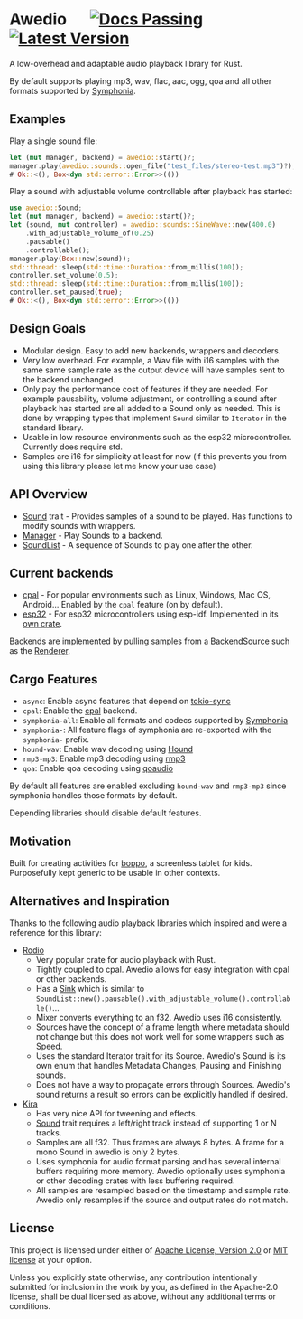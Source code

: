 # Awedio &emsp; [![Docs Passing]][docs.rs] [![Latest Version]][crates.io]

A low-overhead and adaptable audio playback library for Rust.

By default supports playing mp3, wav, flac, aac, ogg, qoa and all other formats
supported by [Symphonia](https://crates.io/crates/symphonia).

## Examples

Play a single sound file:

```rust
let (mut manager, backend) = awedio::start()?;
manager.play(awedio::sounds::open_file("test_files/stereo-test.mp3")?);
# Ok::<(), Box<dyn std::error::Error>>(())
```

Play a sound with adjustable volume controllable after playback has started:

```rust
use awedio::Sound;
let (mut manager, backend) = awedio::start()?;
let (sound, mut controller) = awedio::sounds::SineWave::new(400.0)
    .with_adjustable_volume_of(0.25)
    .pausable()
    .controllable();
manager.play(Box::new(sound));
std::thread::sleep(std::time::Duration::from_millis(100));
controller.set_volume(0.5);
std::thread::sleep(std::time::Duration::from_millis(100));
controller.set_paused(true);
# Ok::<(), Box<dyn std::error::Error>>(())
```

## Design Goals

- Modular design. Easy to add new backends, wrappers and decoders.
- Very low overhead. For example, a Wav file with i16 samples with the same
  same sample rate as the output device will have samples sent to the backend
  unchanged.
- Only pay the performance cost of features if they are needed. For example
  pausability, volume adjustment, or controlling a sound after playback has
  started are all added to a Sound only as needed. This is done by wrapping
  types that implement `Sound` similar to `Iterator` in the standard library.
- Usable in low resource environments such as the esp32 microcontroller.
  Currently does require std.
- Samples are i16 for simplicity at least for now (if this prevents you from
  using this library please let me know your use case)

## API Overview

- [Sound] trait - Provides samples of a sound to be played. Has
  functions to modify sounds with wrappers.
- [Manager] - Play Sounds to a backend.
- [SoundList] - A sequence of Sounds to play one after the other.

## Current backends

- [cpal] - For popular environments such as Linux,
  Windows, Mac OS, Android...  Enabled by the `cpal` feature (on by default).
- [esp32][awedio_esp32] - For esp32 microcontrollers using
  esp-idf. Implemented in its [own crate][awedio_esp32].

Backends are implemented by pulling samples from a
[BackendSource] such as the [Renderer].

## Cargo Features

- `async`: Enable async features that depend on
  [tokio-sync](https://docs.rs/tokio/latest/tokio/sync/index.html)
- `cpal`: Enable the [cpal] backend.
- `symphonia-all`: Enable all formats and codecs supported by
  [Symphonia](https://crates.io/crates/symphonia)
- `symphonia-`: All feature flags of symphonia are re-exported with the `symphonia-` prefix.
- `hound-wav`: Enable wav decoding using [Hound](https://crates.io/crates/hound)
- `rmp3-mp3`: Enable mp3 decoding using [rmp3](https://crates.io/crates/rmp3)
- `qoa`: Enable qoa decoding using [qoaudio](https://crates.io/crates/qoaudio)

By default all features are enabled excluding `hound-wav` and `rmp3-mp3`
since symphonia handles those formats by default.

Depending libraries should disable default features.

## Motivation

Built for creating activities for [boppo](https://boppo.com), a
screenless tablet for kids. Purposefully kept generic to be usable in other
contexts.

## Alternatives and Inspiration

Thanks to the following audio playback libraries which inspired and were
a reference for this library:

- [Rodio](https://docs.rs/rodio/)
  - Very popular crate for audio playback with Rust.
  - Tightly coupled to cpal. Awedio allows for easy integration with cpal or
    other backends.
  - Has a [Sink](https://docs.rs/rodio/latest/rodio/#sink) which is similar to
    `SoundList::new().pausable().with_adjustable_volume().controllable()`...
  - Mixer converts everything to an f32. Awedio uses i16 consistently.
  - Sources have the concept of a frame length where metadata should not change
    but this does not work well for some wrappers such as Speed.
  - Uses the standard Iterator trait for its Source. Awedio's Sound is its own
    enum that handles Metadata Changes, Pausing and Finishing sounds.
  - Does not have a way to propagate errors through Sources. Awedio's sound
    returns a result so errors can be explicitly handled if desired.
- [Kira](https://docs.rs/kira/)
  - Has very nice API for tweening and effects.
  - [Sound](https://docs.rs/kira/latest/kira/sound/trait.Sound.html) trait
    requires a left/right track instead of supporting 1 or N tracks.
  - Samples are all f32. Thus frames are always 8 bytes. A frame for a mono
    Sound in awedio is only 2 bytes.
  - Uses symphonia for audio format parsing and has several internal buffers
    requiring more memory. Awedio optionally uses symphonia or other decoding
    crates with less buffering required.
  - All samples are resampled based on the timestamp and sample rate. Awedio
    only resamples if the source and output rates do not match.

## License

This project is licensed under either of
[Apache License, Version 2.0](https://www.apache.org/licenses/LICENSE-2.0) or
[MIT license](https://opensource.org/licenses/MIT) at your option.

Unless you explicitly state otherwise, any contribution intentionally submitted
for inclusion in the work by you, as defined in the Apache-2.0 license, shall
be dual licensed as above, without any additional terms or conditions.

[Latest Version]: https://img.shields.io/crates/v/awedio.svg
[crates.io]: https://crates.io/crates/awedio
[Docs Passing]: https://img.shields.io/docsrs/awedio.svg
[docs.rs]: https://docs.rs/awedio
[cpal]: https://crates.io/crates/cpal
[awedio_esp32]: https://crates.io/crates/awedio_esp32
[Sound]: https://docs.rs/awedio/latest/awedio/trait.Sound.html
[Manager]: https://docs.rs/awedio/latest/awedio/manager/struct.Manager.html
[SoundList]: https://docs.rs/awedio/latest/awedio/sounds/struct.SoundList.html
[Renderer]: https://docs.rs/awedio/latest/awedio/manager/struct.Renderer.html
[BackendSource]: https://docs.rs/awedio/latest/awedio/manager/trait.BackendSource.html

